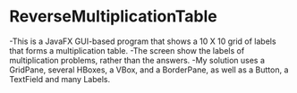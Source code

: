 # ReverseMultiplicationTable
-This is a JavaFX GUI-based program that shows a 10 X 10 grid of labels that forms a multiplication table.
-The screen show the labels of multiplication problems, rather than the answers.
-My solution uses a GridPane, several HBoxes, a VBox, and a BorderPane, as well as a Button, a TextField and many Labels. 
